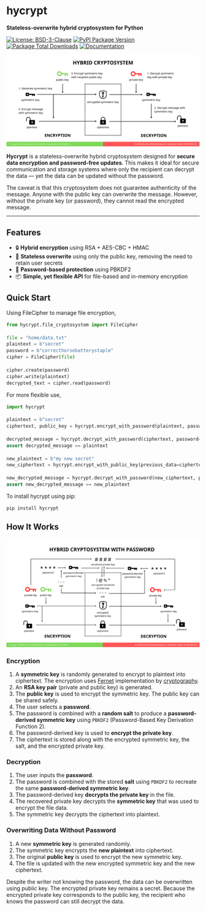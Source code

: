 # hycrypt
**Stateless-overwrite hybrid cryptosystem for Python**

[![License: BSD-3-Clause](https://img.shields.io/badge/License-BSD--3--Clause-brightgreen.svg)](https://opensource.org/license/BSD-3-clause)
[![PyPI Package Version](https://img.shields.io/pypi/v/hycrypt?label=pypi%20package&color=a190ff)](https://pypi.org/project/hycrypt/)
[![Package Total Downloads](https://img.shields.io/pepy/dt/hycrypt)](https://pepy.tech/projects/hycrypt)
[![Documentation](https://img.shields.io/badge/Docs-github.io-blue)](https://p-sira.github.io/hycrypt/)

![Hybrid cryptosystem diagram](https://github.com/p-sira/hycrypt/blob/main/images/hybrid-cs.svg?raw=true")

**Hycrypt** is a stateless-overwrite hybrid cryptosystem designed for **secure data encryption and password-free updates**. This makes it ideal for secure communication and storage systems where only the recipient can decrypt the data — yet the data can be updated without the password.

The caveat is that this cryptosystem does not guarantee authenticity of the message. Anyone with the public key can overwrite the message. However, without the private key (or password), they cannot read the encrypted message.

---

## Features

- 🔒 **Hybrid encryption** using RSA + AES-CBC + HMAC
- 🔁 **Stateless overwrite** using only the public key, removing the need to retain user secrets
- 🔑 **Password-based protection** using PBKDF2
- 📦 **Simple, yet flexible API** for file-based and in-memory encryption

## Quick Start

Using FileCipher to manage file encryption,
```python
from hycrypt.file_cryptosystem import FileCipher

file = "home/data.txt"
plaintext = b"secret"
password = b"correcthorsebatterystaple"
cipher = FileCipher(file)

cipher.create(password)
cipher.write(plaintext)
decrypted_text = cipher.read(password)
```

For more flexible use,
```python
import hycrypt

plaintext = b"secret"
ciphertext, public_key = hycrypt.encrypt_with_password(plaintext, password=b"password1")

decrypted_message = hycrypt.decrypt_with_password(ciphertext, password=b"password1")
assert decrypted_message == plaintext

new_plaintext = b"my new secret"
new_ciphertext = hycrypt.encrypt_with_public_key(previous_data=ciphertext, plaintext=new_plaintext, public_key=public_key)

new_decrypted_message = hycrypt.decrypt_with_password(new_ciphertext, password=b"password1")
assert new_decrypted_message == new_plaintext
```

To install hycrypt using pip:
```
pip install hycrypt
```

## How It Works

![Hybrid cryptosystem with password](https://github.com/p-sira/hycrypt/blob/main/images/hybrid-cs-with-password.svg?raw=true")

### Encryption
1. A **symmetric key** is randomly generated to encrypt to plaintext into ciphertext. The encryption uses [Fernet](https://cryptography.io/en/latest/fernet/) implementation by [cryptography](https://github.com/pyca/cryptography).
2. An **RSA key pair** (private and public key) is generated.
3. The **public key** is used to encrypt the symmetric key. The public key can be shared safely.
4. The user selects a **password**.
5. The password is combined with a **random salt** to produce a **password-derived symmetric key** using `PBKDF2` (Password-Based Key Derivation Function 2).
6. The password-derived key is used to **encrypt the private key**.
7. The ciphertext is stored along with the encrypted symmetric key, the salt, and the encrypted private key.

### Decryption
1. The user inputs the **password**.
2. The password is combined with the stored **salt** using `PBKDF2` to recreate the same **password-derived symmetric key**.
3. The password-derived key **decrypts the private key** in the file.
4. The recovered private key decrypts the **symmetric key** that was used to encrypt the file data.
5. The symmetric key decrypts the ciphertext into plaintext.

### Overwriting Data Without Password
1. A new **symmetric key** is generated randomly.
2. The symmetric key encrypts the **new plaintext** into ciphertext.
3. The original **public key** is used to encrypt the new symmetric key.
4. The file is updated with the new encrypted symmetric key and the new ciphertext.

Despite the writer not knowing the password, the data can be overwritten using public key. The encrypted private key remains a secret. Because the encrypted private key corresponds to the public key, the recipient who knows the password can still decrypt the data.